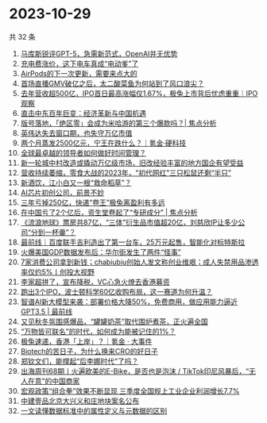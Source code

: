 # 2023-10-29

共 32 条

<!-- BEGIN 36KR -->
<!-- 最后更新时间 2023-10-29 02:06:45 +0800 -->
1. [马库斯锐评GPT-5，急需新范式，OpenAI并无优势](https://36kr.com/p/2492599354316934)
1. [充电费涨价，这下电车真成“电动爹”了](https://36kr.com/p/2493372235667331)
1. [AirPods的下一次更新，需要来点大的](https://36kr.com/p/2492616240259202)
1. [首场直播GMV破亿之后，太二酸菜鱼为何站到了风口浪尖？](https://36kr.com/p/2492817898346628)
1. [去年营收超500亿，IPO首日最高涨幅仅1.67%，极兔上市背后忧虑重重｜IPO观察](https://36kr.com/p/2492518422402951)
1. [直击中东百年巨变：经济革新与中国机遇](https://36kr.com/p/2488166668834948)
1. [版号落地，「绝区零」会成为米哈游的第三个爆款吗？| 焦点分析](https://36kr.com/p/2492455390877569)
1. [英伟达失去窗口期，也失守万亿市值](https://36kr.com/p/2492663910242177)
1. [两个月蒸发2500亿元，宁王在跌什么？｜氪金·硬科技](https://36kr.com/p/2493534965716872)
1. [全球最卓越的领导者如何做好时间管理？](https://36kr.com/p/2491014009854083)
1. [新一轮城中村改造或撬动万亿级市场，旧改经验丰富的地方国企有望受益](https://36kr.com/p/2493438222295168)
1. [营收持续萎缩，零食大战的2023年，“初代网红”三只松鼠还剩“半只”](https://36kr.com/p/2493430468777862)
1. [新酒饮，江小白又一根“救命稻草”？](https://36kr.com/p/2492627172450439)
1. [AI芯片初创公司，前景不妙](https://36kr.com/p/2493523394434944)
1. [三年亏掉250亿，快递“卷王”极兔离盈利有多远](https://36kr.com/p/2492798720284552)
1. [在中国亏了2个亿后，资生堂卷起了“专研成分”  | 焦点分析](https://36kr.com/p/2493396843108230)
1. [《流浪地球》票房共87亿，“三体”衍生品市值超20亿，刘慈欣IP让多少公司“分到一杯羹”？](https://36kr.com/p/2493476669398920)
1. [最前线｜百度联手吉利造出了第一台车，25万元起售，智能化对标特斯拉](https://36kr.com/p/2493693614069638)
1. [火爆美国GDP数据发布后：华尔街发生了两件“怪事”](https://36kr.com/p/2493525606717574)
1. [7家消费公司拿到新钱；chabiubiu创始人发文称创业维艰；成人失禁用品渗透率仅约5%丨创投大视野](https://36kr.com/p/2493246838347907)
1. [李家超拼了，宣布降税，VC心急火燎去香港募资](https://36kr.com/p/2493502306408327)
1. [跑出3个IPO，波士顿科学60亿收购布局，这一赛道为何升温？](https://36kr.com/p/2493313457756289)
1. [智谱AI新大模型来袭：部署价格大降50%，免费商用，做应用能力逼近GPT3.5 | 最前线](https://36kr.com/p/2492837362112392)
1. [又见秋冬氛围感爆品，“罐罐奶茶”取代围炉煮茶，正火遍全国](https://36kr.com/p/2493391410435975)
1. [“万物皆可联名”的时代，如何成为能被记住的1%？](https://36kr.com/p/2493517142120320)
1. [极兔速递，香港「上岸」？｜氪金 · 大事件](https://36kr.com/p/2492520706988162)
1. [Biotech的苦日子，为什么换来CRO的好日子](https://36kr.com/p/2492619079079810)
1. [郑钦文们，能撑起“后李娜时代”了吗？](https://36kr.com/p/2492694722713475)
1. [出海周刊68期丨火遍欧美的E-Bike，是否也是泡沫 / TikTok印尼风暴后，“无人在意”的中国商家](https://36kr.com/p/2492731891439495)
1. [宏观政策“组合拳”效果不断显现 三季度全国规上工业企业利润增长7.7%](https://36kr.com/p/2493926822434691)
1. [中建壹品北京大兴义和庄地块案名公布](https://36kr.com/p/2493767197923456)
1. [一文读懂数据标准中的属性定义与元数据的区别](https://36kr.com/p/2493323906291846)
<!-- END 36KR -->